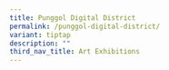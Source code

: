 ```yaml
---
title: Punggol Digital District
permalink: /punggol-digital-district/
variant: tiptap
description: ""
third_nav_title: Art Exhibitions
---
```


